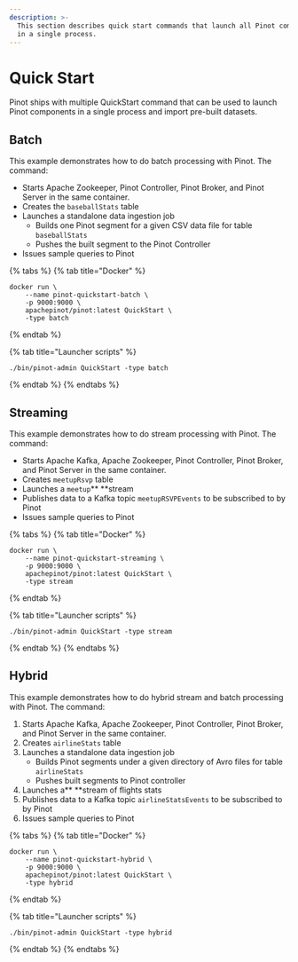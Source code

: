 ```yaml
---
description: >-
  This section describes quick start commands that launch all Pinot components
  in a single process.
---
```


# Quick Start

Pinot ships with multiple QuickStart command that can be used to launch Pinot components in a single process and import pre-built datasets.

## Batch

This example demonstrates how to do batch processing with Pinot. The command:

* Starts Apache Zookeeper, Pinot Controller, Pinot Broker, and Pinot Server in the same container.
* Creates the `baseballStats` table
* Launches a standalone data ingestion job
  * Builds one Pinot segment for a given CSV data file for table `baseballStats`
  * Pushes the built segment to the Pinot Controller
* Issues sample queries to Pinot

{% tabs %}
{% tab title="Docker" %}
```
docker run \
    --name pinot-quickstart-batch \
    -p 9000:9000 \
    apachepinot/pinot:latest QuickStart \
    -type batch
```
{% endtab %}

{% tab title="Launcher scripts" %}
```
./bin/pinot-admin QuickStart -type batch
```
{% endtab %}
{% endtabs %}

## Streaming

This example demonstrates how to do stream processing with Pinot. The command:

* Starts Apache Kafka, Apache Zookeeper, Pinot Controller, Pinot Broker, and Pinot Server in the same container.
* Creates `meetupRsvp` table
* Launches a `meetup`\*\* \*\*stream
* Publishes data to a Kafka topic `meetupRSVPEvents` to be subscribed to by Pinot
* Issues sample queries to Pinot

{% tabs %}
{% tab title="Docker" %}
```
docker run \
    --name pinot-quickstart-streaming \
    -p 9000:9000 \
    apachepinot/pinot:latest QuickStart \
    -type stream
```
{% endtab %}

{% tab title="Launcher scripts" %}
```
./bin/pinot-admin QuickStart -type stream
```
{% endtab %}
{% endtabs %}

## Hybrid

This example demonstrates how to do hybrid stream and batch processing with Pinot. The command:

1. Starts Apache Kafka, Apache Zookeeper, Pinot Controller, Pinot Broker, and Pinot Server in the same container.
2. Creates `airlineStats` table
3. Launches a standalone data ingestion job
   * Builds Pinot segments under a given directory of Avro files for table `airlineStats`
   * Pushes built segments to Pinot controller
4. Launches a** **stream of flights stats
5. Publishes data to a Kafka topic `airlineStatsEvents` to be subscribed to by Pinot
6. Issues sample queries to Pinot&#x20;

{% tabs %}
{% tab title="Docker" %}
```
docker run \
    --name pinot-quickstart-hybrid \
    -p 9000:9000 \
    apachepinot/pinot:latest QuickStart \
    -type hybrid
```
{% endtab %}

{% tab title="Launcher scripts" %}
```
./bin/pinot-admin QuickStart -type hybrid
```
{% endtab %}
{% endtabs %}
